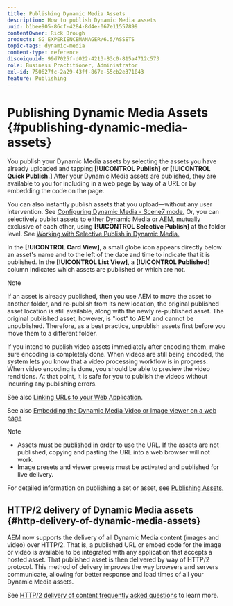 ```yaml
---
title: Publishing Dynamic Media Assets
description: How to publish Dynamic Media assets
uuid: b1bee905-86cf-4284-8d4e-067e11557899
contentOwner: Rick Brough
products: SG_EXPERIENCEMANAGER/6.5/ASSETS
topic-tags: dynamic-media
content-type: reference
discoiquuid: 99d7025f-d022-4213-83c0-815a4712c573
role: Business Practitioner, Administrator
exl-id: 750627fc-2a29-43ff-867e-55cb2e371043
feature: Publishing
---
```

# Publishing Dynamic Media Assets {#publishing-dynamic-media-assets}

You publish your Dynamic Media assets by selecting the assets you have already uploaded and tapping **[!UICONTROL Publish]** or **[!UICONTROL Quick Publish.]** After your Dynamic Media assets are published, they are available to you for including in a web page by way of a URL or by embedding the code on the page.

You can also instantly publish assets that you upload&mdash;without any user intervention. See [Configuring Dynamic Media - Scene7 mode.](config-dms7.md)
Or, you can selectively publist assets to either Dynamic Media or AEM, mutually exclusive of each other, using **[!UICONTROL Selective Publish]** at the folder level. See [Working with Selective Publish in Dynamic Media.](/help/assets/selective-publishing.md)

In the **[!UICONTROL Card View]**, a small globe icon appears directly below an asset's name and to the left of the date and time to indicate that it is published. In the **[!UICONTROL List View]**, a **[!UICONTROL Published]** column indicates which assets are published or which are not.

>[!NOTE]
>
>If an asset is already published, then you use AEM to move the asset to another folder, and re-publish from its new location, the original published asset location is still available, along with the newly re-published asset. The original published asset, however, is "lost" to AEM and cannot be unpublished. Therefore, as a best practice, unpublish assets first before you move them to a different folder.

If you intend to publish video assets immediately after encoding them, make sure encoding is completely done. When videos are still being encoded, the system lets you know that a video processing workflow is in progress. When video encoding is done, you should be able to preview the video renditions. At that point, it is safe for you to publish the videos without incurring any publishing errors.

See also [Linking URLs to your Web Application](linking-urls-to-yourwebapplication.md).

See also [Embedding the Dynamic Media Video or Image viewer on a web page](embed-code.md)

>[!NOTE]
>
>* Assets must be published in order to use the URL. If the assets are not published, copying and pasting the URL into a web browser will not work.
>* Image presets and viewer presets must be activated and published for live delivery.
>

For detailed information on publishing a set or asset, see [Publishing Assets.](manage-assets.md)

## HTTP/2 delivery of Dynamic Media assets {#http-delivery-of-dynamic-media-assets}

AEM now supports the delivery of all Dynamic Media content (images and video) over HTTP/2. That is, a published URL or embed code for the image or video is available to be integrated with any application that accepts a hosted asset. That published asset is then delivered by way of HTTP/2 protocol. This method of delivery improves the way browsers and servers communicate, allowing for better response and load times of all your Dynamic Media assets.

See [HTTP/2 delivery of content frequently asked questions](/help/sites-administering/scene7-http2faq.md) to learn more.
